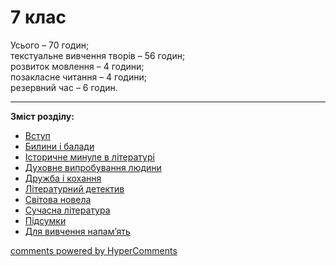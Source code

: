 <div id="hypercomments_widget" class="js-hypercomments-widget invisible"></div>

# 7 клас

Усього – 70 годин; <br>
текстуальне вивчення творів – 56 годин; <br>
розвиток мовлення – 4 години; <br>
позакласне читання – 4 години; <br>
резервний час – 6 годин. 

<hr>
<b>Зміст розділу:</b><br>

<ul class="articles" type="disc">
    <li><a href="./vstup.md">Вступ</a></li>
    <li><a href="./bylyny_ta_balady.md">Билини і балади</a></li>
    <li><a href="./ist_mynule_v_literatury.md">Історичне минуле в літературі</a></li>
    <li><a href="./dukhovne_vyprobuvannya_ludyny.md">Духовне випробування людини</a></li>
    <li><a href="./druzhba_ta_kokhannya.md">Дружба і кохання</a></li>
    <li><a href="./lit_detectyv.md">Літературний детектив</a></li>
    <li><a href="./svytova_novela.md">Світова новела</a></li>
    <li><a href="./suchasna_lyteratura.md">Сучасна література</a></li>
    <li><a href="./pydsumky.md">Підсумки</a></li>
    <li><a href="./na_pamyat.md">Для вивчення напам’ять</a></li>
</ul>

<div class="js-hypercomments-container">
<a href="http://hypercomments.com" class="hc-link" title="comments widget">comments powered by HyperComments</a>
</div>